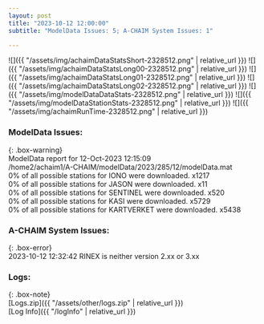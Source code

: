 ```yaml
---
layout: post
title: "2023-10-12 12:00:00"
subtitle: "ModelData Issues: 5; A-CHAIM System Issues: 1"

---
```


![]({{ "/assets/img/achaimDataStatsShort-2328512.png" | relative_url }})
![]({{ "/assets/img/achaimDataStatsLong00-2328512.png" | relative_url }})
![]({{ "/assets/img/achaimDataStatsLong01-2328512.png" | relative_url }})
![]({{ "/assets/img/achaimDataStatsLong02-2328512.png" | relative_url }})
![]({{ "/assets/img/modelDataDataStats-2328512.png" | relative_url }})
![]({{ "/assets/img/modelDataStationStats-2328512.png" | relative_url }})
![]({{ "/assets/img/achaimRunTime-2328512.png" | relative_url }})


### ModelData Issues:  
  
{: .box-warning}  
 ModelData report for 12-Oct-2023 12:15:09   
 /home2/achaim1/A-CHAIM/modelData/2023/285/12/modelData.mat   
 0% of all possible stations for IONO were downloaded. x1217   
 0% of all possible stations for JASON were downloaded. x11   
 0% of all possible stations for SENTINEL were downloaded. x520   
 0% of all possible stations for KASI were downloaded. x5729   
 0% of all possible stations for KARTVERKET were downloaded. x5438   
  
### A-CHAIM System Issues:  
  
{: .box-error}  
2023-10-12 12:32:42 RINEX is neither version 2.xx or 3.xx  

### Logs:  
  
{: .box-note}  
[Logs.zip]({{ "/assets/other/logs.zip" | relative_url }})  
[Log Info]({{ "/logInfo" | relative_url }})  
